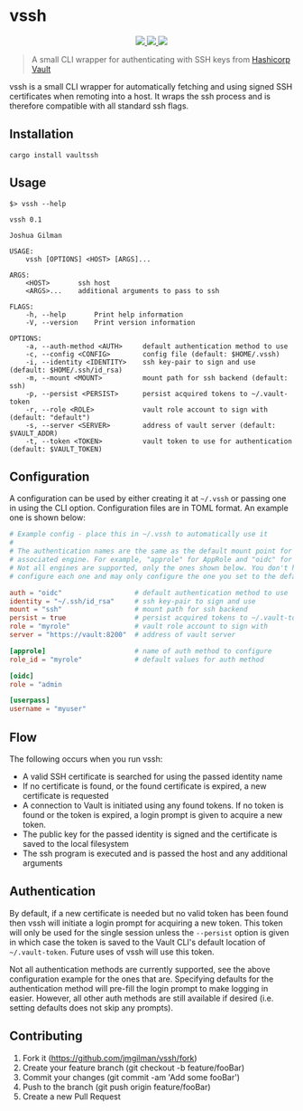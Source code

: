 # vssh

<p align="center">
    <a href="https://crates.io/crates/vaultssh">
        <img src="https://img.shields.io/crates/v/vaultssh">
    </a>
    <a href="https://docs.rs/vaultssh">
        <img src="https://img.shields.io/docsrs/vaultssh" />
    </a>
    <a href="https://github.com/jmgilman/vssh/actions/workflows/ci.yml">
        <img src="https://github.com/jmgilman/vssh/actions/workflows/ci.yml/badge.svg"/>
    </a>
</p>

> A small CLI wrapper for authenticating with SSH keys from [Hashicorp Vault][1]

vssh is a small CLI wrapper for automatically fetching and using signed SSH 
certificates when remoting into a host. It wraps the ssh process and is 
therefore compatible with all standard ssh flags.

## Installation

```
cargo install vaultssh
```

## Usage

```
$> vssh --help

vssh 0.1

Joshua Gilman

USAGE:
    vssh [OPTIONS] <HOST> [ARGS]...

ARGS:
    <HOST>       ssh host
    <ARGS>...    additional arguments to pass to ssh

FLAGS:
    -h, --help       Print help information
    -V, --version    Print version information

OPTIONS:
    -a, --auth-method <AUTH>     default authentication method to use
    -c, --config <CONFIG>        config file (default: $HOME/.vssh)
    -i, --identity <IDENTITY>    ssh key-pair to sign and use (default: $HOME/.ssh/id_rsa)
    -m, --mount <MOUNT>          mount path for ssh backend (default: ssh)
    -p, --persist <PERSIST>      persist acquired tokens to ~/.vault-token
    -r, --role <ROLE>            vault role account to sign with (default: "default")
    -s, --server <SERVER>        address of vault server (default: $VAULT_ADDR)
    -t, --token <TOKEN>          vault token to use for authentication (default: $VAULT_TOKEN)
```

## Configuration

A configuration can be used by either creating it at `~/.vssh` or passing one in
using the CLI option. Configuration files are in TOML format. An example one is
shown below:

```toml
# Example config - place this in ~/.vssh to automatically use it
#
# The authentication names are the same as the default mount point for the 
# associated engine. For example, "approle" for AppRole and "oidc" for OIDC. 
# Not all engines are supported, only the ones shown below. You don't have to
# configure each one and may only configure the one you set to the default. 

auth = "oidc"                  # default authentication method to use
identity = "~/.ssh/id_rsa"     # ssh key-pair to sign and use
mount = "ssh"                  # mount path for ssh backend
persist = true                 # persist acquired tokens to ~/.vault-token
role = "myrole"                # vault role account to sign with
server = "https://vault:8200"  # address of vault server

[approle]                      # name of auth method to configure
role_id = "myrole"             # default values for auth method

[oidc]
role = "admin

[userpass]
username = "myuser"
```

## Flow

The following occurs when you run vssh:

* A valid SSH certificate is searched for using the passed identity name
* If no certificate is found, or the found certificate is expired, a new 
  certificate is requested
* A connection to Vault is initiated using any found tokens. If no token is
  found or the token is expired, a login prompt is given to acquire a new token.
* The public key for the passed identity is signed and the certificate is saved
  to the local filesystem
* The ssh program is executed and is passed the host and any additional
  arguments

## Authentication

By default, if a new certificate is needed but no valid token has been found
then vssh will initiate a login prompt for acquiring a new token. This token
will only be used for the single session unless the `--persist` option is given
in which case the token is saved to the Vault CLI's default location of 
`~/.vault-token`. Future uses of vssh will use this token. 

Not all authentication methods are currently supported, see the above
configuration example for the ones that are. Specifying defaults for the
authentication method will pre-fill the login prompt to make logging in easier.
However, all other auth methods are still available if desired (i.e. setting
defaults does not skip any prompts). 

[1]: https://www.vaultproject.io/

## Contributing

1. Fork it (https://github.com/jmgilman/vssh/fork)
2. Create your feature branch (git checkout -b feature/fooBar)
3. Commit your changes (git commit -am 'Add some fooBar')
4. Push to the branch (git push origin feature/fooBar)
5. Create a new Pull Request